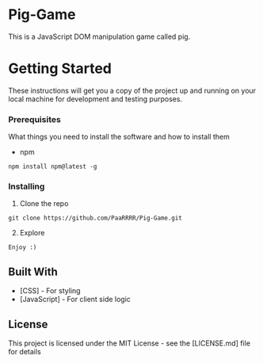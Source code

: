 # Pig-Game

This is a JavaScript DOM manipulation game called pig.

# Getting Started

These instructions will get you a copy of the project up and running on your local machine for development and testing purposes.

### Prerequisites

What things you need to install the software and how to install them

- npm

```
npm install npm@latest -g
```

### Installing

1. Clone the repo

```
git clone https://github.com/PaaRRRR/Pig-Game.git
```

2. Explore

```
Enjoy :)
```


## Built With

* [CSS] - For styling
* [JavaScript] - For client side logic


## License

This project is licensed under the MIT License - see the [LICENSE.md] file for details

